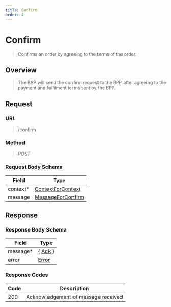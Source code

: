 ```yaml
---
title: Confirm
order: 4
---
```


# Confirm

> Confirms an order by agreeing to the terms of the order.

## Overview

> The BAP will send the confirm request to the BPP after agreeing to the payment
> and fulfilment terms sent by the BPP.

## Request

### URL

> /confirm

### Method

> _POST_

### Request Body Schema

| **Field** | **Type**                                                                         |
| --------- | -------------------------------------------------------------------------------- |
| context\* | [ContextForContext](/docs/core-specification/schema-reference/contextforcontext) |
| message   | [MessageForConfirm](/docs/core-specification/schema-reference/messageforconfirm) |

## Response

### Response Body Schema

| **Field** | **Type**                                                 |
| --------- | -------------------------------------------------------- |
| message\* | { [Ack](/docs/core-specification/schema-reference/ack) } |
| error     | [Error](/docs/core-specification/schema-reference/error) |

### Response Codes

| **Code** | **Description**                     |
| -------- | ----------------------------------- |
| 200      | Acknowledgement of message received |
